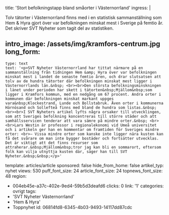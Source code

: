 title: 'Stort befolkningstapp bland småorter i Västernorrland'
ingress: |
  <p>Tolv tätorter i Västernorrland finns med i en statistisk sammanställning som Hem & Hyra gjort över var befolkningen minskat mest i Sverige på femtio år. Det skriver SVT Nyheter som tagit del av statistiken.
  </p>
  
intro_image: /assets/img/kramfors-centrum.jpg
long_form:
  -
    type: text
    text: '<p>SVT Nyheter Västernorrland har tittat närmare på en sammanställning från tidningen Hem &amp; Hyra över var befolkningen minskat mest i landet de senaste femtio åren, och drar slutsatsen att tolv av de hundra tätorter där befolkningen minskat mest ligger i Västernorrlands län.&nbsp; <br><br>Den största befolkningsminskningen i länet under perioden har skett i tätorten&nbsp;Mjällom&nbsp;som ligger i Kramfors kommun, med en nedgång om 67 procent. Andra orter i kommunen där befolkningen minskat markant uppges vara&nbsp;Klockestrand, Lunde och Bollstabruk. Även orter i kommunerna Härnösand och Sollefteå finns med bland de hundra som listas.&nbsp; <br><br>I SVT Nyheters artikel lyfts några orsaker till utvecklingen, som att Sveriges befolkning koncentreras till större städer och att samhällsservicen tenderar att vara sämre på mindre orter.&nbsp; <br><br>Lars Westin är professor i regionalekonomi vid Umeå universitet och i artikeln ger han en kommentar om framtiden för Sveriges mindre orter: <br>– Vissa mindre orter som kanske inte ligger nära kusten kan få det svårare om man inte bygger bostäder och fortsätter utvecklas. Det är viktigt att det finns resurser som attraherar.&nbsp;Mjällom&nbsp;tror jag kan bli en sommarort, eftersom folk kan vilja utnyttja kusten där, säger han till SVT Nyheter.&nbsp;&nbsp;</p>'
template: articles/article
sponsored: false
hide_from_home: false
artikel_typ: nyhet
views: 530
puff_font_size: 24
article_font_size: 24
topnews_font_size: 48
region:
  - 004eb45e-a37c-402e-9ed4-59b5d3deafd6
clicks: 0
link: '1'
categories: ovrigt
tags:
  - 'SVT Nyheter Västernorrland'
  - 'Hem & Hyra'
  - Toppnyhet
id: 06814fd8-6345-4b03-9493-14117dd87cdc
